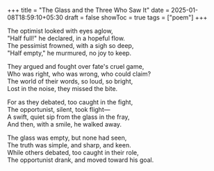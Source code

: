 +++
title = "The Glass and the Three Who Saw It"
date = 2025-01-08T18:59:10+05:30
draft = false
showToc = true
tags = ["poem"]
+++

The optimist looked with eyes aglow,  
"Half full!" he declared, in a hopeful flow.  
The pessimist frowned, with a sigh so deep,  
"Half empty," he murmured, no joy to keep.

They argued and fought over fate's cruel game,  
Who was right, who was wrong, who could claim?  
The world of their words, so loud, so bright,  
Lost in the noise, they missed the bite.

For as they debated, too caught in the fight,  
The opportunist, silent, took flight—  
A swift, quiet sip from the glass in the fray,  
And then, with a smile, he walked away.

The glass was empty, but none had seen,  
The truth was simple, and sharp, and keen.  
While others debated, too caught in their role,  
The opportunist drank, and moved toward his goal.
